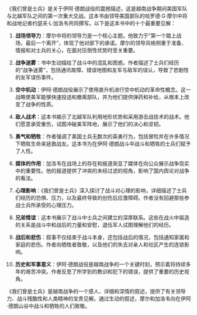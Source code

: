 《我们曾是士兵》是关于伊阿·德朗战役的震撼描述，这是越南战争期间美国军队与北越军队之间的第一次重大交战。这本书由领导美国部队的哈罗德·G·摩尔中将和战地记者约瑟夫·L·加洛韦共同撰写。以下是这本书中的十个最重要见解：

1. **战场领导力**：摩尔中将的领导力是一个核心主题。他致力于“第一个踏上战场，最后一个离开”，体现了他对部下的承诺。摩尔的领导风格侧重于准备、情报和对士兵的关心，在面对压倒性优势时至关重要。

2. **战争迷雾**：书中生动描绘了战斗中的混乱和困惑。作者描述了士兵们经历的“战争迷雾”，包括通讯故障、错误地图和友军与敌军的误认，导致了悲剧性的友军误伤事件。

3. **空中机动**：伊阿·德朗战役展示了使用直升机进行空中机动的革命性概念。这一战略使美军能够快速投送和撤离部队，并为他们提供弹药和补给，从根本上改变了战争的性质。

4. **敌人战术**：这本书揭示了北越军队利用地形优势和采用游击战技术的战术。他们愿意承受重伤，试图冲破美军阵地，展示了他们的决心和坚韧。

5. **勇气和牺牲**：作者强调了美国士兵无数次的英勇行为，包括冒险并在许多情况下牺牲生命来拯救战友。这本书为在伊阿·德朗战斗中战斗和牺牲的士兵们赋予了人性。

6. **媒体的作用**：加洛韦在战场上的存在和报道突显了媒体在向公众展示战争现实中的重要性。他的报道提供了冲突的未经过滤的视角，影响了国内舆论对战争的看法。

7. **心理影响**：《我们曾是士兵》深入探讨了战斗对心理的影响，详细描述了士兵们经历的恐惧、压力，以及最终导致的创伤后应激障碍。作者没有回避那些参战士兵所承受的心理压力。

8. **兄弟情谊**：这本书展示了战斗中士兵之间建立的深厚联系。这些在战火中锻造的关系是战斗中和战后的力量和安慰，退伍军人试图理解他们的经历。

9. **战后和悲伤**：叙事不仅结束于战斗本身，还包括战后的情况，包括通知家属和家庭的悲伤。作者向牺牲者致敬，以及他们的失去对亲人和社区产生的连锁影响。

10. **历史和军事意义**：伊阿·德朗战役是越南战争的一个关键时刻，预示着将持续多年的艰苦冲突。作者反思了所学到的教训和犯下的错误，提供了重要的历史视角。

《我们曾是士兵》是越南战争的一个感人、详细和深情的叙述，提供了有关领导力、战斗残酷性和人类精神的宝贵见解。通过生动的叙述，摩尔和加洛韦向在伊阿·德朗山谷中战斗和牺牲的人们致敬。